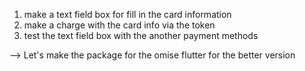 1. make a text field box for fill in the card information
2. make a charge with the card info via the token
3. test the text field box with the another payment methods

--> Let's make the package for the omise flutter for the better version